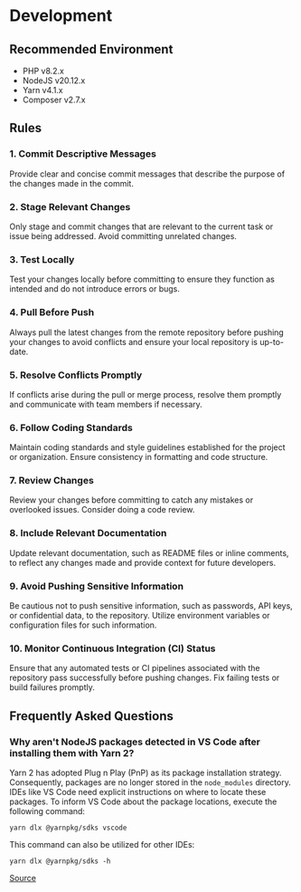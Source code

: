 # Development

## Recommended Environment

- PHP v8.2.x
- NodeJS v20.12.x
- Yarn v4.1.x
- Composer v2.7.x

## Rules

### 1. Commit Descriptive Messages

Provide clear and concise commit messages that describe the purpose of the changes made in the commit.

### 2. Stage Relevant Changes

Only stage and commit changes that are relevant to the current task or issue being addressed. Avoid committing unrelated changes.

### 3. Test Locally

Test your changes locally before committing to ensure they function as intended and do not introduce errors or bugs.

### 4. Pull Before Push

Always pull the latest changes from the remote repository before pushing your changes to avoid conflicts and ensure your local repository is up-to-date.

### 5. Resolve Conflicts Promptly

If conflicts arise during the pull or merge process, resolve them promptly and communicate with team members if necessary.

### 6. Follow Coding Standards

Maintain coding standards and style guidelines established for the project or organization. Ensure consistency in formatting and code structure.

### 7. Review Changes

Review your changes before committing to catch any mistakes or overlooked issues. Consider doing a code review.

### 8. Include Relevant Documentation

Update relevant documentation, such as README files or inline comments, to reflect any changes made and provide context for future developers.

### 9. Avoid Pushing Sensitive Information

Be cautious not to push sensitive information, such as passwords, API keys, or confidential data, to the repository. Utilize environment variables or configuration files for such information.

### 10. Monitor Continuous Integration (CI) Status

Ensure that any automated tests or CI pipelines associated with the repository pass successfully before pushing changes. Fix failing tests or build failures promptly.

## Frequently Asked Questions

### Why aren't NodeJS packages detected in VS Code after installing them with Yarn 2?

Yarn 2 has adopted Plug n Play (PnP) as its package installation strategy. Consequently, packages are no longer stored in the `node_modules` directory. IDEs like VS Code need explicit instructions on where to locate these packages. To inform VS Code about the package locations, execute the following command:

```
yarn dlx @yarnpkg/sdks vscode
```

This command can also be utilized for other IDEs:

```
yarn dlx @yarnpkg/sdks -h
```

[Source](https://stackoverflow.com/questions/65328123/how-to-configure-vscode-to-run-yarn-2-with-pnp-powered-typescript)